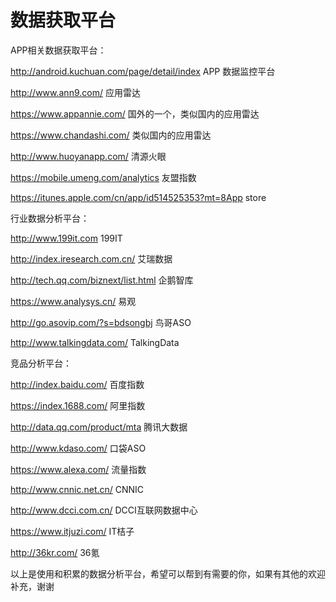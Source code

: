 # 数据获取平台

APP相关数据获取平台：

http://android.kuchuan.com/page/detail/index  APP 数据监控平台

http://www.ann9.com/ 应用雷达

https://www.appannie.com/ 国外的一个，类似国内的应用雷达

https://www.chandashi.com/ 类似国内的应用雷达

http://www.huoyanapp.com/ 清源火眼

https://mobile.umeng.com/analytics 友盟指数

https://itunes.apple.com/cn/app/id514525353?mt=8App store

行业数据分析平台：

http://www.199it.com 199IT

http://index.iresearch.com.cn/ 艾瑞数据

http://tech.qq.com/biznext/list.html 企鹅智库

https://www.analysys.cn/ 易观

http://go.asovip.com/?s=bdsongbj 鸟哥ASO

http://www.talkingdata.com/  TalkingData

竞品分析平台：

http://index.baidu.com/ 百度指数

https://index.1688.com/ 阿里指数

http://data.qq.com/product/mta 腾讯大数据

http://www.kdaso.com/ 口袋ASO

https://www.alexa.com/ 流量指数

http://www.cnnic.net.cn/ CNNIC

http://www.dcci.com.cn/ DCCI互联网数据中心

https://www.itjuzi.com/ IT桔子

http://36kr.com/ 36氪

以上是使用和积累的数据分析平台，希望可以帮到有需要的你，如果有其他的欢迎补充，谢谢
